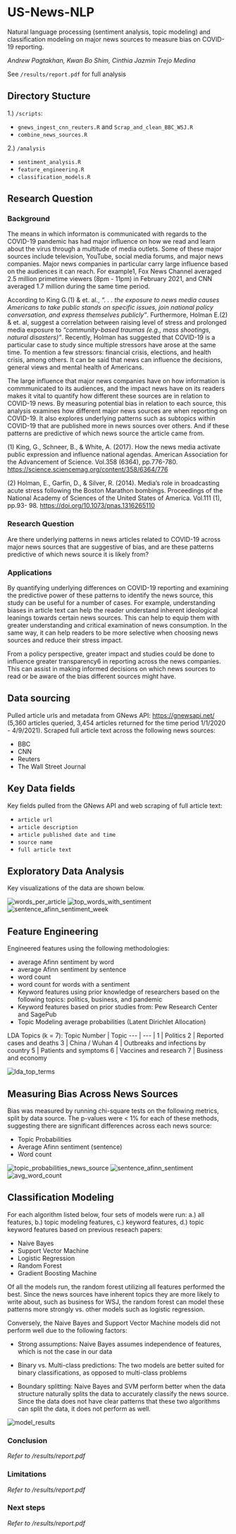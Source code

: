 # US-News-NLP
Natural language processing (sentiment analysis, topic modeling) and classification modeling on major news sources to measure bias on COVID-19 reporting.

*Andrew Pagtakhan, Kwan Bo Shim, Cinthia Jazmin Trejo Medina*


See ```/results/report.pdf``` for full analysis

## Directory Stucture
1.) ```/scripts```: 
- ```gnews_ingest_cnn_reuters.R``` and ```Scrap_and_clean_BBC_WSJ.R```
- ```combine_news_sources.R```

2.) ```/analysis```
- ```sentiment_analysis.R```
- ```feature_engineering.R```
- ```classification_models.R```

## Research Question

### Background
The means in which informaton is communicated with regards to the COVID-19 pandemic has had major
influence on how we read and learn about the virus through a multitude of media outlets. Some of these
major sources include television, YouTube, social media forums, and major news companies. Major news
companies in particular carry large influence based on the audiences it can reach. For example1, Fox News
Channel averaged 2.5 million primetime viewers (8pm - 11pm) in February 2021, and CNN averaged 1.7
million during the same time period.

According to King G.(1) & et. al., *“. . . the exposure to news media causes Americans to take public stands on
specific issues, join national policy conversation, and express themselves publicly”*. Furthermore, Holman E.(2) &
et. al, suggest a correlation between raising level of stress and prolonged media exposure to *“community-based
traumas (e.g., mass shootings, natural disasters)”*. Recently, Holman has suggested that COVID-19 is a
particular case to study since multiple stressors have arose at the same time. To mention a few stressors:
financial crisis, elections, and health crisis, among others. It can be said that news can influence the decisions,
general views and mental health of Americans.

The large influence that major news companies have on how information is commmunicated to its audiences,
and the impact news have on its readers makes it vital to quantify how different these sources are in relation
to COVID-19 news. By measuring potential bias in relation to each source, this analysis examines how
different major news sources are when reporting on COVID-19. It also explores underlying patterns such as
subtopics within COVID-19 that are published more in news sources over others. And if these patterns are
predictive of which news source the article came from.

(1) King, G., Schneer, B., & White, A. (2017). How the news media activate public expression and influence
national agendas. American Association for the Advancement of Science. Vol.358 (6364), pp.776-780.
https://science.sciencemag.org/content/358/6364/776

(2) Holman, E., Garfin, D., & Silver, R. (2014). Media’s role in broadcasting acute stress following the Boston
Marathon bombings. Proceedings of the National Academy of Sciences of the United States of America.
Vol.111 (1), pp.93- 98. https://doi.org/10.1073/pnas.1316265110

### Research Question
Are there underlying patterns in news articles related to COVID-19 across major news sources that are
suggestive of bias, and are these patterns predictive of which news source it is likely from?
### Applications
By quantifying underlying differences on COVID-19 reporting and examining the predictive power of these
patterns to identify the news source, this study can be useful for a number of cases. For example, understanding
biases in article text can help the reader understand inherent ideological leanings towards certain news sources.
This can help to equip them with greater understanding and critical examination of news consumption. In
the same way, it can help readers to be more selective when choosing news sources and reduce their stress
impact. 

From a policy perspective, greater impact and studies could be done to influence greater transparency6 in
reporting across the news companies. This can assist in making informed decisions on which news sources to
read or be aware of the bias different sources might have.

## Data sourcing
Pulled article urls and metadata from GNews API: https://gnewsapi.net/ (5,360 articles queried, 3,454 articles returned for the time period 1/1/2020 - 4/9/2021). Scraped full article text across the following news sources:
- BBC
- CNN
- Reuters
- The Wall Street Journal

## Key Data fields
Key fields pulled from the GNews API and web scraping of full article text:
- ```article url```
- ```article description```
- ```article published date and time```
- ```source name```
- ```full article text```

## Exploratory Data Analysis

Key visualizations of the data are shown below.

![words_per_article](https://user-images.githubusercontent.com/60185641/117580019-cda22900-b0c3-11eb-804a-e8f375804db3.png)
![top_words_with_sentiment](https://user-images.githubusercontent.com/60185641/117580022-d266dd00-b0c3-11eb-8cc3-f3c7ce6a25ca.png)
![sentence_afinn_sentiment_week](https://user-images.githubusercontent.com/60185641/117580027-d85cbe00-b0c3-11eb-883d-38ee9567057b.png)


## Feature Engineering

Engineered features using the following methodologies:
- average Afinn sentiment by word
- average Afinn sentiment by sentence
- word count
- word count for words with a sentiment
- Keyword features using prior knowledge of researchers based on the following topics: politics, business, and pandemic
- Keyword features based on prior studies from: Pew Research Center and SagePub
- Topic Modeling average probabilities (Latent Dirichlet Allocation)

LDA Topics (k = 7):
Topic Number | Topic
--- | --- |
1 | Politics 
2 | Reported cases and deaths
3 | China / Wuhan
4 | Outbreaks and infections by country
5 | Patients and symptoms
6 | Vaccines and research
7 | Business and economy

![lda_top_terms](https://user-images.githubusercontent.com/60185641/117580170-a730bd80-b0c4-11eb-99cd-4ce763fe32d9.png)


## Measuring Bias Across News Sources

Bias was measured by running chi-square tests on the following metrics, split by data source. 
The p-values were < 1% for each of these methods, suggesting there are significant differences across each news source:
- Topic Probabilities
- Average Afinn sentiment (sentence)
- Word count

![topic_probabilities_news_source](https://user-images.githubusercontent.com/60185641/117580042-ead6f780-b0c3-11eb-92ae-3736bde75dca.png)
![sentence_afinn_sentiment](https://user-images.githubusercontent.com/60185641/117580071-04783f00-b0c4-11eb-94ce-8bf273fb66b1.png)
![avg_word_count](https://user-images.githubusercontent.com/60185641/117580055-f4f8f600-b0c3-11eb-838d-57d1fc9afacd.png)

## Classification Modeling

For each algorithm listed below, four sets of models were run: a.) all features, b.) topic modeling features, c.) keyword features, d.) topic keyword features based on previous reseach papers:

- Naive Bayes
- Support Vector Machine
- Logistic Regression
- Random Forest
- Gradient Boosting Machine

Of all the models run, the random forest utilizing all features performed the best. Since the news sources have inherent topics they are more likely to write about, 
such as business for WSJ, the random forest can model these patterns more strongly vs. other models such as logistic regression.

Conversely, the Naive Bayes and Support Vector Machine models did not perform well due to the following factors:

- Strong assumptions: Naive Bayes assumes independence of features, which is not the case in our data

- Binary vs. Multi-class predictions: The two models are better suited for binary classifications, 
as opposed to multi-class problems

- Boundary splitting: Naive Bayes and SVM perform better when the data structure naturally splits 
the data to accurately classify the news source. Since the data does not have clear patterns that 
these two algorithms can split the data, it does not perform as well.

![model_results](https://user-images.githubusercontent.com/60185641/117589543-1a9ff280-b0f8-11eb-991f-919c42bafb51.png)



### Conclusion
*Refer to /results/report.pdf*

### Limitations
*Refer to /results/report.pdf*

### Next steps
*Refer to /results/report.pdf*
